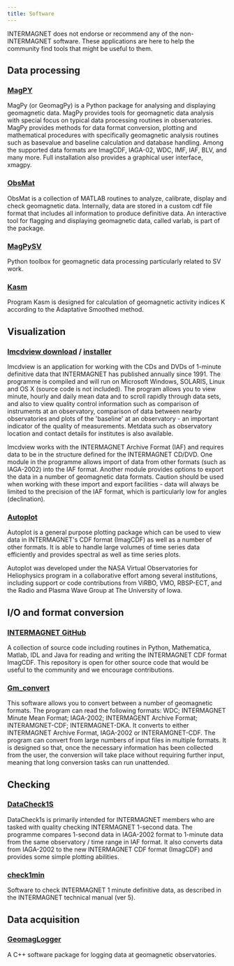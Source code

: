 ```yaml
---
title: Software
---
```


<div class="alert alert-info" role="alert">
INTERMAGNET does not endorse or recommend any of the non-INTERMAGNET software. These applications are here to help the community find tools that might be useful to them.
</div>

## Data processing

### [MagPY](https://github.com/geomagpy/magpy)

MagPy (or GeomagPy) is a Python package for analysing and displaying geomagnetic data. MagPy provides tools for geomagnetic data analysis with special focus on typical data processing routines in observatories. MagPy provides methods for data format conversion, plotting and mathematical procedures with specifically geomagnetic analysis routines such as basevalue and baseline calculation and database handling. Among the supported data formats are ImagCDF, IAGA-02, WDC, IMF, IAF, BLV, and many more. Full installation also provides a graphical user interface, xmagpy.

### [ObsMat](https://git.gfz-potsdam.de/mors/OBS_MAT)

ObsMat is a collection of MATLAB routines to analyze, calibrate, display and check geomagnetic data. Internally, data are stored in a custom cdf file format that includes all information to produce definitive data. An interactive tool for flagging and displaying geomagnetic data, called varlab, is part of the package.

### [MagPySV](https://github.com/gracecox/MagPySV)

Python toolbox for geomagnetic data processing particularly related to SV work.

### [Kasm](http://magneto.igf.edu.pl/soft/kasm/)

Program Kasm is designed for calculation of geomagnetic activity indices K according to the Adaptative Smoothed method.

## Visualization

### [Imcdview download](https://geomag.bgs.ac.uk/data_service/intermagnet/home.html) / [installer](https://geomag.bgs.ac.uk/data_service/intermagnet/imcdviewInstaller/install.htm)

Imcdview is an application for working with the CDs and DVDs of 1-minute definitive data that INTERMAGNET has published annually since 1991. The programme is compiled and will run on Microsoft Windows, SOLARIS, Linux and OS X (source code is not included). The program allows you to view minute, hourly and daily mean data and to scroll rapidly through data sets, and also to view quality control information such as comparison of instruments at an observatory, comparison of data between nearby observatories and plots of the 'baseline' at an observatory - an important indicator of the quality of measurements. Metdata such as observatory location and contact details for institutes is also available.

Imcdview works with the INTERMAGNET Archive Format (IAF) and requires data to be in the structure defined for the INTERMAGNET CD/DVD. One module in the programme allows import of data from other formats (such as IAGA-2002) into the IAF format. Another module provides options to export the data in a number of geomagnetic data formats. Caution should be used when working with these import and export facilities - data will always be limited to the precision of the IAF format, which is particularly low for angles (declination).

### [Autoplot](http://autoplot.org/)

Autoplot is a general purpose plotting package which can be used to view data in INTERMAGNET's CDF format (ImagCDF) as well as a number of other formats. It is able to handle large volumes of time series data efficiently and provides spectral as well as time series plots.

Autoplot was developed under the NASA Virtual Observatories for Heliophysics program in a collaborative effort among several institutions, including support or code contributions from ViRBO, VMO, RBSP-ECT, and the Radio and Plasma Wave Group at The University of Iowa.

## I/O and format conversion

### [INTERMAGNET GitHub](https://github.com/INTERMAGNET)

A collection of source code including routines in Python, Mathematica, Matlab, IDL and Java for reading and writing the INTERMAGNET CDF format ImagCDF. This repository is open for other source code that would be useful to the community and we encourage contributions.

### [Gm_convert](https://geomag.bgs.ac.uk/data_service/intermagnet/home.html)

This software allows you to convert between a number of geomagnetic formats. The program can read the following formats: WDC; INTERMAGNET Minute Mean Format; IAGA-2002; INTERMAGENT Archive Format; INTERAMGNET-CDF; INTERMAGNET-DKA. It converts to either INTERMAGNET Archive Format, IAGA-2002 or INTERAMGNET-CDF. The program can convert from large numbers of input files in multiple formats. It is designed so that, once the necessary information has been collected from the user, the conversion will take place without requiring further input, meaning that long conversion tasks can run unattended.

## Checking

### [DataCheck1S](https://geomag.bgs.ac.uk/data_service/intermagnet/resource/DataCheck1s/)

DataCheck1s is primarily intended for INTERMAGNET members who are tasked with quality checking INTERMAGNET 1-second data. The programme compares 1-second data in IAGA-2002 format to 1-minute data from the same observatory / time range in IAF format. It also converts data from IAGA-2002 to the new INTERMAGNET CDF format (ImagCDF) and provides some simple plotting abilities.

### [check1min](http://magneto.igf.edu.pl/soft/check1min/)

Software to check INTERMAGNET 1 minute definitive data, as described in the INTERMAGNET technical manual (ver 5).

## Data acquisition

### [GeomagLogger](https://git.gfz-potsdam.de/mors/GeomagLogger/)

A C++ software package for logging data at geomagnetic observatories.

